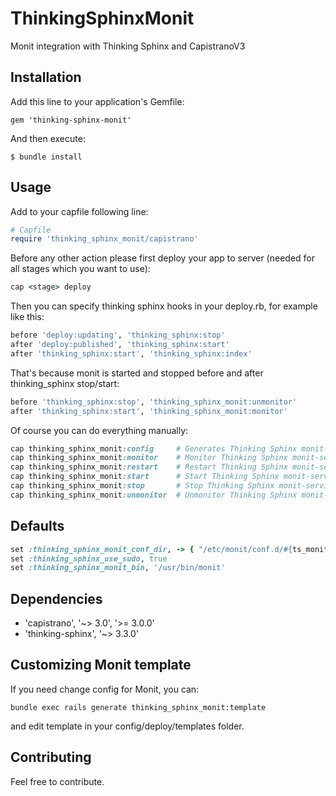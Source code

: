 # ThinkingSphinxMonit

Monit integration with Thinking Sphinx and CapistranoV3

## Installation

Add this line to your application's Gemfile:

    gem 'thinking-sphinx-monit'

And then execute:

    $ bundle install

## Usage
Add to your capfile following line:
```ruby
# Capfile
require 'thinking_sphinx_monit/capistrano'
```
Before any other action please first deploy your app to server (needed for all stages which you want to use):
```ruby
cap <stage> deploy
```

Then you can specify thinking sphinx hooks in your deploy.rb, for example like this:
```ruby
before 'deploy:updating', 'thinking_sphinx:stop'
after 'deploy:published', 'thinking_sphinx:start'
after 'thinking_sphinx:start', 'thinking_sphinx:index'
```

That's because monit is started and stopped before and after thinking_sphinx stop/start:
```ruby
before 'thinking_sphinx:stop', 'thinking_sphinx_monit:unmonitor'
after 'thinking_sphinx:start', 'thinking_sphinx_monit:monitor'
```

Of course you can do everything manually:
```ruby
cap thinking_sphinx_monit:config     # Generates Thinking Sphinx monit-service
cap thinking_sphinx_monit:monitor    # Monitor Thinking Sphinx monit-service
cap thinking_sphinx_monit:restart    # Restart Thinking Sphinx monit-service
cap thinking_sphinx_monit:start      # Start Thinking Sphinx monit-service
cap thinking_sphinx_monit:stop       # Stop Thinking Sphinx monit-service
cap thinking_sphinx_monit:unmonitor  # Unmonitor Thinking Sphinx monit-service
```

## Defaults
```ruby
set :thinking_sphinx_monit_conf_dir, -> { "/etc/monit/conf.d/#{ts_monit_service_name}.conf" }
set :thinking_sphinx_use_sudo, true
set :thinking_sphinx_monit_bin, '/usr/bin/monit'
```

## Dependencies
- 'capistrano', '~> 3.0', '>= 3.0.0'
- 'thinking-sphinx', '~> 3.3.0'

## Customizing Monit template

If you need change config for Monit, you can:

```
bundle exec rails generate thinking_sphinx_monit:template
```
and edit template in your config/deploy/templates folder.

## Contributing
Feel free to contribute.